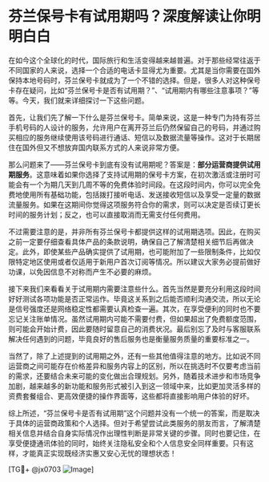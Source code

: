 # 芬兰保号卡有试用期吗？深度解读让你明明白白

在如今这个全球化的时代，国际旅行和生活变得越来越普遍。对于那些经常往返于不同国家的人来说，选择一个合适的电话卡显得尤为重要。尤其是当你需要在国外保持本地号码时，芬兰保号卡就成为了一个不错的选择。但是，很多人对这种保号卡存在疑问，比如“芬兰保号卡是否有试用期？”、“试用期内有哪些注意事项？”等等。今天，我们就来详细探讨一下这些问题。

首先，让我们先了解一下什么是芬兰保号卡。简单来说，这是一种专门为持有芬兰手机号码的人设计的服务，允许用户在离开芬兰后仍然保留自己的号码，并通过购买相应的服务继续使用该号码进行通话、短信以及数据流量等操作。这对于长期居住在国外但又不想放弃国内联系方式的人来说非常方便。

那么问题来了——芬兰保号卡到底有没有试用期呢？答案是：**部分运营商提供试用期服务**。这意味着如果你选择了支持试用期的保号卡方案，在初次激活或注册时可能会有一个为期几天到几周不等的免费体验时间段。在这段时间内，你可以完全免费地使用所有基础功能，包括拨打接听电话、发送接收短信以及享受一定量的数据流量服务。如果在这期间你觉得这项服务符合你的需求，则可以决定是否续订更长时间的服务计划；反之，也可以直接取消而无需支付任何费用。

不过需要注意的是，并非所有芬兰保号卡都提供这样的试用期选项。因此，在购买之前一定要仔细查看具体产品的条款说明，确保自己了解清楚相关细节后再做决定。此外，即使某些产品确实提供了试用期，也可能附加了一些限制条件，比如仅限特定地区使用或者仅适用于新用户首次订阅等情况。所以建议大家务必提前做好功课，以免因信息不对称而产生不必要的麻烦。

接下来我们来看看关于试用期内需要注意些什么。首先当然是要充分利用这段时间好好测试各项功能是否正常运作。毕竟这关系到之后能否顺利沟通交流，所以无论是信号强度还是网络稳定性都需要认真检查一遍。其次，在享受便利的同时也不要忘记关注账单情况。虽然试用期内可能不需要付费，但如果超出了免费额度范围，则可能会开始计费，因此要随时留意自己的消费状况。最后别忘了及时与客服联系解决任何遇到的问题，毕竟良好的售后服务也是衡量服务质量的重要标准之一。

当然了，除了上述提到的试用期之外，还有一些其他值得注意的地方。比如说不同运营商之间可能存在价格差异和服务内容上的区别，所以在挑选时不仅要考虑当前的需求，还要结合未来可能的变化做出合理规划。另外，随着技术进步和市场竞争加剧，越来越多的新功能和服务形式被引入到这一领域中来，比如更加灵活多样的资费套餐组合、更高效便捷的操作界面等，这些都将直接影响用户体验的好坏。

综上所述，“芬兰保号卡是否有试用期”这个问题并没有一个统一的答案，而是取决于具体的运营商政策和个人选择。但对于希望尝试此类服务的朋友而言，了解清楚相关信息并结合自身实际情况作出理性判断是非常关键的步骤。同时也要记住，在享受便捷通讯体验的同时，始终关注隐私安全和个人信息安全同样重要。只有这样，才能真正实现既经济实惠又安心无忧的理想状态！

[TG💪+ @jx0703 ![Image](https://github.com/user-attachments/assets/dbca1d08-cadb-493c-b0ec-ad6f7a83f270)]